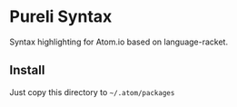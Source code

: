 # Pureli Syntax

Syntax highlighting for Atom.io based on language-racket.

## Install

Just copy this directory to `~/.atom/packages`
